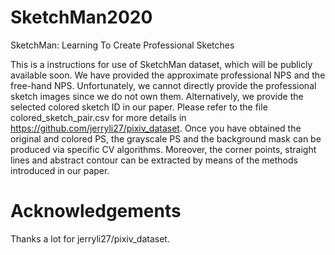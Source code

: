 # SketchMan2020
SketchMan: Learning To Create Professional Sketches

This is a instructions for use of SketchMan dataset, which will be publicly available soon.
We have provided the approximate professional NPS and the free-hand NPS.
Unfortunately, we cannot directly provide the professional sketch images since we do not own them. Alternatively, we provide the selected colored sketch ID in our paper.
Please refer to the file colored_sketch_pair.csv for more details in https://github.com/jerryli27/pixiv_dataset.
Once you have obtained the original and colored PS, the grayscale PS and the background mask can be produced via specific CV algorithms. 
Moreover, the corner points, straight lines and abstract contour can be extracted by means of the methods introduced in our paper. 

# Acknowledgements
Thanks a lot for jerryli27/pixiv_dataset.
